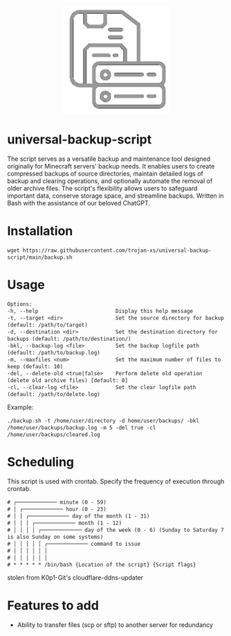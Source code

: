 <p align="center">
  <img src="./assets/server-image.png" width="250" />
</p>

# universal-backup-script
The script serves as a versatile backup and maintenance tool designed originally for Minecraft servers' backup needs. It enables users to create compressed backups of source directories, maintain detailed logs of backup and clearing operations, and optionally automate the removal of older archive files. The script's flexibility allows users to safeguard important data, conserve storage space, and streamline backups.
Written in Bash with the assistance of our beloved ChatGPT.


# Installation
```
wget https://raw.githubusercontent.com/trojan-xs/universal-backup-script/main/backup.sh
```

# Usage

```
Options:
-h, --help                         Display this help message
-t, --target <dir>                 Set the source directory for backup (default: /path/to/target)
-d, --destination <dir>            Set the destination directory for backups (default: /path/to/destination/)
-bkl, --backup-log <file>          Set the backup logfile path (default: /path/to/backup.log)
-m, --maxfiles <num>               Set the maximum number of files to keep (default: 10)
-del, --delete-old <true|false>    Perform delete old operation (delete old archive files) [default: 0]
-cl, --clear-log <file>            Set the clear logfile path (default: /path/to/delete.log)                     
```
Example:
```
./backup.sh -t /home/user/directory -d home/user/backups/ -bkl /home/user/backups/backup.log -m 5 -del true -cl /home/user/backups/cleared.log
```


# Scheduling
This script is used with crontab. Specify the frequency of execution through crontab.
```
# ┌───────────── minute (0 - 59)
# │ ┌───────────── hour (0 - 23)
# │ │ ┌───────────── day of the month (1 - 31)
# │ │ │ ┌───────────── month (1 - 12)
# │ │ │ │ ┌───────────── day of the week (0 - 6) (Sunday to Saturday 7 is also Sunday on some systems)
# │ │ │ │ │ ┌───────────── command to issue                               
# │ │ │ │ │ │
# │ │ │ │ │ │
# * * * * * /bin/bash {Location of the script} {Script flags}
```
stolen from K0p1-Git's cloudflare-ddns-updater

# Features to add
- Ability to transfer files (scp or sftp) to another server for redundancy
